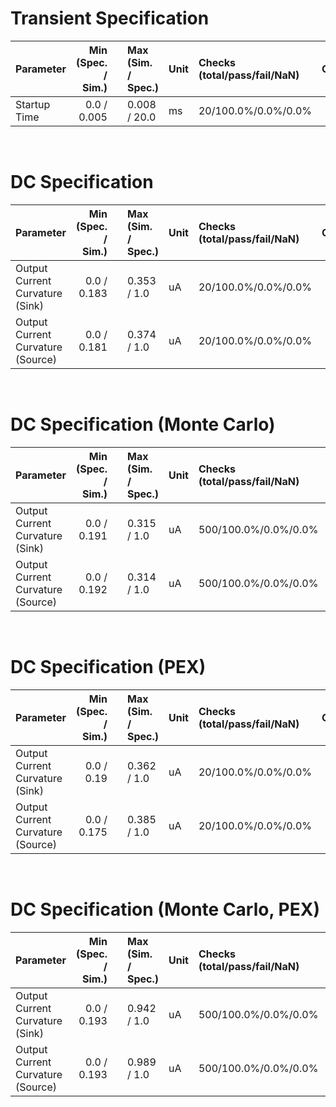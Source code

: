 
# Transient Specification<br>

| Parameter | Min (Spec. / Sim.) |      | Max (Sim. / Spec.) | Unit | Checks (total/pass/fail/NaN) | Comment |
| :-------- | -----------------: | :--: | :----------------- | :--- | :--------------------------- | ------- |
| Startup Time | 0.0 / 0.005 | <svg height="20" width="150"><polyline points="3.0,3,3.0,17,147.0,17,147.0,3" style="fill:none;stroke:gray;stroke-width:1" /><polyline points="75.0,10.0,75.0,17" style="fill:none;stroke:gray;stroke-width:1" /><polyline points="3.0358899696,10.0,5.0572052168,10.0" style="stroke:green;stroke-width:2" /><circle cx="3.0358899696" cy="10.0" r="3" style="fill:green;stroke:green;stroke-width:0" /><circle cx="5.0572052168" cy="10.0" r="3" style="fill:green;stroke:green;stroke-width:0" /></svg> | 0.008 / 20.0 | ms | 20/100.0%/0.0%/0.0% |  |

<br>


# DC Specification<br>

| Parameter | Min (Spec. / Sim.) |      | Max (Sim. / Spec.) | Unit | Checks (total/pass/fail/NaN) | Comment |
| :-------- | -----------------: | :--: | :----------------- | :--- | :--------------------------- | ------- |
| Output Current Curvature (Sink) | 0.0 / 0.183 | <svg height="20" width="150"><polyline points="3.0,3,3.0,17,147.0,17,147.0,3" style="fill:none;stroke:gray;stroke-width:1" /><polyline points="75.0,10.0,75.0,17" style="fill:none;stroke:gray;stroke-width:1" /><polyline points="29.280950400000002,10.0,53.8264128,10.0" style="stroke:green;stroke-width:2" /><circle cx="29.280950400000002" cy="10.0" r="3" style="fill:green;stroke:green;stroke-width:0" /><circle cx="53.8264128" cy="10.0" r="3" style="fill:green;stroke:green;stroke-width:0" /></svg> | 0.353 / 1.0 | uA | 20/100.0%/0.0%/0.0% |  |
| Output Current Curvature (Source) | 0.0 / 0.181 | <svg height="20" width="150"><polyline points="3.0,3,3.0,17,147.0,17,147.0,3" style="fill:none;stroke:gray;stroke-width:1" /><polyline points="75.0,10.0,75.0,17" style="fill:none;stroke:gray;stroke-width:1" /><polyline points="29.0441424,10.0,56.808508800000006,10.0" style="stroke:green;stroke-width:2" /><circle cx="29.0441424" cy="10.0" r="3" style="fill:green;stroke:green;stroke-width:0" /><circle cx="56.808508800000006" cy="10.0" r="3" style="fill:green;stroke:green;stroke-width:0" /></svg> | 0.374 / 1.0 | uA | 20/100.0%/0.0%/0.0% |  |

<br>


# DC Specification (Monte Carlo)<br>

| Parameter | Min (Spec. / Sim.) |      | Max (Sim. / Spec.) | Unit | Checks (total/pass/fail/NaN) | Comment |
| :-------- | -----------------: | :--: | :----------------- | :--- | :--------------------------- | ------- |
| Output Current Curvature (Sink) | 0.0 / 0.191 | <svg height="20" width="150"><polyline points="3.0,3,3.0,17,147.0,17,147.0,3" style="fill:none;stroke:gray;stroke-width:1" /><polyline points="75.0,10.0,75.0,17" style="fill:none;stroke:gray;stroke-width:1" /><polyline points="30.4459968,10.0,48.3344976,10.0" style="stroke:green;stroke-width:2" /><circle cx="30.4459968" cy="10.0" r="3" style="fill:green;stroke:green;stroke-width:0" /><circle cx="48.3344976" cy="10.0" r="3" style="fill:green;stroke:green;stroke-width:0" /></svg> | 0.315 / 1.0 | uA | 500/100.0%/0.0%/0.0% |  |
| Output Current Curvature (Source) | 0.0 / 0.192 | <svg height="20" width="150"><polyline points="3.0,3,3.0,17,147.0,17,147.0,3" style="fill:none;stroke:gray;stroke-width:1" /><polyline points="75.0,10.0,75.0,17" style="fill:none;stroke:gray;stroke-width:1" /><polyline points="30.6632064,10.0,48.285177600000004,10.0" style="stroke:green;stroke-width:2" /><circle cx="30.6632064" cy="10.0" r="3" style="fill:green;stroke:green;stroke-width:0" /><circle cx="48.285177600000004" cy="10.0" r="3" style="fill:green;stroke:green;stroke-width:0" /></svg> | 0.314 / 1.0 | uA | 500/100.0%/0.0%/0.0% |  |

<br>


# DC Specification (PEX)<br>

| Parameter | Min (Spec. / Sim.) |      | Max (Sim. / Spec.) | Unit | Checks (total/pass/fail/NaN) | Comment |
| :-------- | -----------------: | :--: | :----------------- | :--- | :--------------------------- | ------- |
| Output Current Curvature (Sink) | 0.0 / 0.19 | <svg height="20" width="150"><polyline points="3.0,3,3.0,17,147.0,17,147.0,3" style="fill:none;stroke:gray;stroke-width:1" /><polyline points="75.0,10.0,75.0,17" style="fill:none;stroke:gray;stroke-width:1" /><polyline points="30.3446784,10.0,55.1605152,10.0" style="stroke:green;stroke-width:2" /><circle cx="30.3446784" cy="10.0" r="3" style="fill:green;stroke:green;stroke-width:0" /><circle cx="55.1605152" cy="10.0" r="3" style="fill:green;stroke:green;stroke-width:0" /></svg> | 0.362 / 1.0 | uA | 20/100.0%/0.0%/0.0% |  |
| Output Current Curvature (Source) | 0.0 / 0.175 | <svg height="20" width="150"><polyline points="3.0,3,3.0,17,147.0,17,147.0,3" style="fill:none;stroke:gray;stroke-width:1" /><polyline points="75.0,10.0,75.0,17" style="fill:none;stroke:gray;stroke-width:1" /><polyline points="28.153948800000002,10.0,58.377936,10.0" style="stroke:green;stroke-width:2" /><circle cx="28.153948800000002" cy="10.0" r="3" style="fill:green;stroke:green;stroke-width:0" /><circle cx="58.377936" cy="10.0" r="3" style="fill:green;stroke:green;stroke-width:0" /></svg> | 0.385 / 1.0 | uA | 20/100.0%/0.0%/0.0% |  |

<br>


# DC Specification (Monte Carlo, PEX)<br>

| Parameter | Min (Spec. / Sim.) |      | Max (Sim. / Spec.) | Unit | Checks (total/pass/fail/NaN) | Comment |
| :-------- | -----------------: | :--: | :----------------- | :--- | :--------------------------- | ------- |
| Output Current Curvature (Sink) | 0.0 / 0.193 | <svg height="20" width="150"><polyline points="3.0,3,3.0,17,147.0,17,147.0,3" style="fill:none;stroke:gray;stroke-width:1" /><polyline points="75.0,10.0,75.0,17" style="fill:none;stroke:gray;stroke-width:1" /><polyline points="30.8020368,10.0,138.7160256,10.0" style="stroke:green;stroke-width:2" /><circle cx="30.8020368" cy="10.0" r="3" style="fill:green;stroke:green;stroke-width:0" /><circle cx="138.7160256" cy="10.0" r="3" style="fill:green;stroke:green;stroke-width:0" /></svg> | 0.942 / 1.0 | uA | 500/100.0%/0.0%/0.0% |  |
| Output Current Curvature (Source) | 0.0 / 0.193 | <svg height="20" width="150"><polyline points="3.0,3,3.0,17,147.0,17,147.0,3" style="fill:none;stroke:gray;stroke-width:1" /><polyline points="75.0,10.0,75.0,17" style="fill:none;stroke:gray;stroke-width:1" /><polyline points="30.852408,10.0,145.4854224,10.0" style="stroke:green;stroke-width:2" /><circle cx="30.852408" cy="10.0" r="3" style="fill:green;stroke:green;stroke-width:0" /><circle cx="145.4854224" cy="10.0" r="3" style="fill:green;stroke:green;stroke-width:0" /></svg> | 0.989 / 1.0 | uA | 500/100.0%/0.0%/0.0% |  |

<br>

